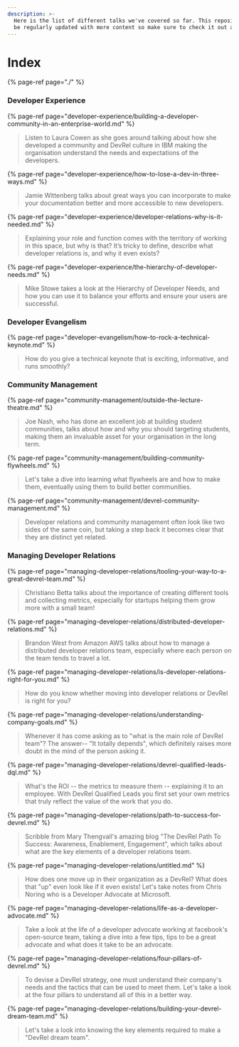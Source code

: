 ```yaml
---
description: >-
  Here is the list of different talks we've covered so far. This repository will
  be regularly updated with more content so make sure to check it out again!
---
```


# Index



{% page-ref page="./" %}



### Developer Experience

{% page-ref page="developer-experience/building-a-developer-community-in-an-enterprise-world.md" %}

> Listen to Laura Cowen as she goes around talking about how she developed a community and DevRel culture in IBM making the organisation understand the needs and expectations of the developers.

{% page-ref page="developer-experience/how-to-lose-a-dev-in-three-ways.md" %}

> Jamie Wittenberg talks about great ways you can incorporate to make your documentation better and more accessible to new developers.

{% page-ref page="developer-experience/developer-relations-why-is-it-needed.md" %}

> Explaining your role and function comes with the territory of working in this space, but why is that? It’s tricky to define, describe what developer relations is, and why it even exists?

{% page-ref page="developer-experience/the-hierarchy-of-developer-needs.md" %}

> Mike Stowe takes a look at the Hierarchy of Developer Needs, and how you can use it to balance your efforts and ensure your users are successful.

### Developer Evangelism

{% page-ref page="developer-evangelism/how-to-rock-a-technical-keynote.md" %}

> How do you give a technical keynote that is exciting, informative, and runs smoothly?



### Community Management

{% page-ref page="community-management/outside-the-lecture-theatre.md" %}

> Joe Nash, who has done an excellent job at building student communities, talks about how and why you should targeting students, making them an invaluable asset for your organisation in the long term.

{% page-ref page="community-management/building-community-flywheels.md" %}

> Let's take a dive into learning what flywheels are and how to make them, eventually using them to build better communities.

{% page-ref page="community-management/devrel-community-management.md" %}

> Developer relations and community management often look like two sides of the same coin, but taking a step back it becomes clear that they are distinct yet related.



### Managing Developer Relations

{% page-ref page="managing-developer-relations/tooling-your-way-to-a-great-devrel-team.md" %}

> Christiano Betta talks about the importance of creating different tools and collecting metrics, especially for startups helping them grow more with a small team!

{% page-ref page="managing-developer-relations/distributed-developer-relations.md" %}

> Brandon West from Amazon AWS talks about how to manage a distributed developer relations team, especially where each person on the team tends to travel a lot.

{% page-ref page="managing-developer-relations/is-developer-relations-right-for-you.md" %}

> How do you know whether moving into developer relations or DevRel is right for you?

{% page-ref page="managing-developer-relations/understanding-company-goals.md" %}

> Whenever it has come asking as to "what is the main role of DevRel team"? The answer-- "It totally depends", which definitely raises more doubt in the mind of the person asking it.

{% page-ref page="managing-developer-relations/devrel-qualified-leads-dql.md" %}

> What's the ROI -- the metrics to measure them -- explaining it to an employee. With DevRel Qualified Leads you first set your own metrics that truly reflect the value of the work that you do.

{% page-ref page="managing-developer-relations/path-to-success-for-devrel.md" %}

> Scribble from Mary Thengvall's amazing blog "The DevRel Path To Success: Awareness, Enablement, Engagement", which talks about what are the key elements of a developer relations team.

{% page-ref page="managing-developer-relations/untitled.md" %}

> How does one move up in their organization as a DevRel? What does that "up" even look like if it even exists! Let's take notes from Chris Noring who is a Developer Advocate at Microsoft.

{% page-ref page="managing-developer-relations/life-as-a-developer-advocate.md" %}

> Take a look at the life of a developer advocate working at facebook's open-source team, taking a dive into a few tips, tips to be a great advocate and what does it take to be an advocate.

{% page-ref page="managing-developer-relations/four-pillars-of-devrel.md" %}

> To devise a DevRel strategy, one must understand their company's needs and the tactics that can be used to meet them. Let's take a look at the four pillars to understand all of this in a better way.

{% page-ref page="managing-developer-relations/building-your-devrel-dream-team.md" %}

> Let's take a look into knowing the key elements required to make a "DevRel dream team".











